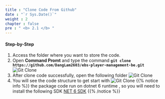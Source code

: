 ```yaml
---
title : "Clone Code From Github"
date : "`r Sys.Date()`"
weight : 2
chapter : false
pre : " <b> 2.1 </b> "
---
```


#### Step-by-Step
1. Access the folder where you want to store the code.
2. Open **Command Promt** and type the command **`git clone https://github.com/DangLam2603/ebs-player-management-be.git`**
![Git Clone](/images/2-prerequisite/2.1-clone%20code/clone-code-git.jpg?width=40pc) 
3. After clone code successfully, open the following folder
![Git Clone](/images/2-prerequisite/2.1-clone%20code/folder.jpg?width=40pc) 
4. You will see the code structure to get start with
![Git Clone](/images/2-prerequisite/2.1-clone%20code/folder-structure.jpg?width=40pc) 
{{% notice info %}}
the package code run on dotnet 6 runtime , so you will need to install the following SDK
[NET 6 SDK](https://download.visualstudio.microsoft.com/download/pr/c4b74fa0-cea3-49f4-8765-ce1dd12d37c8/6f0c2d210864d89743fc7211c2f48edd/aspnetcore-runtime-6.0.33-win-x64.exe)
{{% /notice %}}
